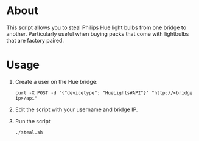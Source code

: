 # About

This script allows you to steal Philips Hue light bulbs from one bridge
to another. Particularly useful when buying packs that come with
lightbulbs that are factory paired.

# Usage

1. Create a user on the Hue bridge:

   ```
   curl -X POST -d '{"devicetype": "HueLights#API"}' "http://<bridge ip>/api"
   ```

2. Edit the script with your username and bridge IP.

3. Run the script

   ```
   ./steal.sh
   ```
